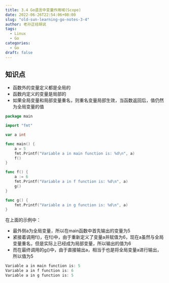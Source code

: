 ```yaml
---
title: 3.4 Go语言中变量作用域(Scope)
date: 2022-06-26T22:54:06+08:00
slug: "old-sun-learning-go-notes-3-4"
author: 老孙正经胡说
tags:
  - Linux
  - Go
categories:
  - Go
draft: false
---
```


## 知识点

- 函数外的变量定义都是全局的
- 函数内定义的变量是局部的
- 如果全局变量和局部变量重名，则重名变量局部生效，当函数返回后，值仍然为全局变量的值

```go
package main

import "fmt"

var a int

func main() {
    a = 5
    fmt.Printf("Variable a in main function is: %d\n", a)
    f()
}

func f() {
    a := 6
    fmt.Printf("Variable a in f function is: %d\n", a)
    g()
}

func g() {
    fmt.Printf("Variable a in g function is: %d\n", a)
}
```

在上面的示例中：

- 最外侧a为全局变量，所以在main函数中首先输出的变量为5
- 紧接着调用f()，在f()中，由于重新定义了变量a并赋值为6，现在a虽然与全局变量重名，但是实际上已经成为局部变量，所以输出的值为6
- 而在最终调用的g()中，由于直接输出a，相当于也是将全局变量a进行输出，所以值为5

```go
Variable a in main function is: 5
Variable a in f function is: 6
Variable a in g function is: 5
```